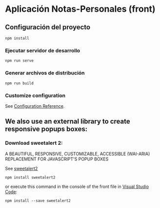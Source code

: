# Aplicación Notas-Personales (front)

## Configuración del proyecto

```
npm install
```

### Ejecutar servidor de desarrollo

```
npm run serve
```

### Generar archivos de distribución

```
npm run build
```

### Customize configuration

See [Configuration Reference](https://cli.vuejs.org/config/).

## We also use an external library to create responsive popups boxes:

### Download sweetalert 2:

A BEAUTIFUL, RESPONSIVE, CUSTOMIZABLE, ACCESSIBLE (WAI-ARIA) REPLACEMENT FOR JAVASCRIPT'S POPUP BOXES

See [sweetalert2](https://sweetalert2.github.io/)

```
npm install sweetalert2
```

or execute this command in the console of the front file in [Visual Studio Code](https://code.visualstudio.com/):

```
npm install --save sweetalert2
```
